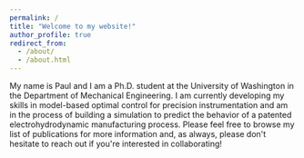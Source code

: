 ```yaml
---
permalink: /
title: "Welcome to my website!"
author_profile: true
redirect_from: 
  - /about/
  - /about.html
---
```


My name is Paul and I am a Ph.D. student at the University of Washington in the Department of Mechanical Engineering. I am currently developing my skills in model-based optimal control for precision instrumentation and am in the process of building a simulation to predict the behavior of a patented electrohydrodynamic manufacturing process. Please feel free to browse my list of publications for more information and, as always, please don't hesitate to reach out if you're interested in collaborating!




